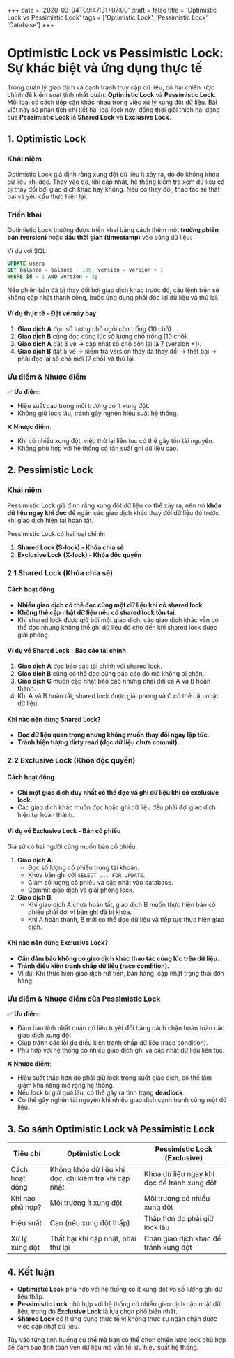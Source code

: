 +++
date = '2020-03-04T09:47:31+07:00'
draft = false
title = 'Optimistic Lock vs Pessimistic Lock'
tags = ['Optimistic Lock', 'Pessimistic Lock', 'Database']
+++

# Optimistic Lock vs Pessimistic Lock: Sự khác biệt và ứng dụng thực tế

Trong quản lý giao dịch và cạnh tranh truy cập dữ liệu, có hai chiến lược chính để kiểm soát tính nhất quán: **Optimistic Lock** và **Pessimistic Lock**. Mỗi loại có cách tiếp cận khác nhau trong việc xử lý xung đột dữ liệu. Bài viết này sẽ phân tích chi tiết hai loại lock này, đồng thời giải thích hai dạng của **Pessimistic Lock** là **Shared Lock** và **Exclusive Lock**.

## 1. Optimistic Lock

### **Khái niệm**

Optimistic Lock giả định rằng xung đột dữ liệu ít xảy ra, do đó không khóa dữ liệu khi đọc. Thay vào đó, khi cập nhật, hệ thống kiểm tra xem dữ liệu có bị thay đổi bởi giao dịch khác hay không. Nếu có thay đổi, thao tác sẽ thất bại và yêu cầu thực hiện lại.

### **Triển khai**

Optimistic Lock thường được triển khai bằng cách thêm một **trường phiên bản (version)** hoặc **dấu thời gian (timestamp)** vào bảng dữ liệu:

Ví dụ với SQL:

```sql
UPDATE users 
SET balance = balance - 100, version = version + 1
WHERE id = 1 AND version = 3;
```

Nếu phiên bản đã bị thay đổi bởi giao dịch khác trước đó, câu lệnh trên sẽ không cập nhật thành công, buộc ứng dụng phải đọc lại dữ liệu và thử lại.

#### **Ví dụ thực tế - Đặt vé máy bay**

1. **Giao dịch A** đọc số lượng chỗ ngồi còn trống (10 chỗ).
2. **Giao dịch B** cũng đọc cùng lúc số lượng chỗ trống (10 chỗ).
3. **Giao dịch A** đặt 3 vé → cập nhật số chỗ còn lại là 7 (version +1).
4. **Giao dịch B** đặt 5 vé → kiểm tra version thấy đã thay đổi → thất bại → phải đọc lại số chỗ mới (7 chỗ) và thử lại.

### **Ưu điểm & Nhược điểm**

✅ **Ưu điểm**:

- Hiệu suất cao trong môi trường có ít xung đột.
- Không giữ lock lâu, tránh gây nghẽn hiệu suất hệ thống.

❌ **Nhược điểm**:

- Khi có nhiều xung đột, việc thử lại liên tục có thể gây tốn tài nguyên.
- Không phù hợp với hệ thống có tần suất ghi dữ liệu cao.

## 2. Pessimistic Lock

### **Khái niệm**

Pessimistic Lock giả định rằng xung đột dữ liệu có thể xảy ra, nên nó **khóa dữ liệu ngay khi đọc** để ngăn các giao dịch khác thay đổi dữ liệu đó trước khi giao dịch hiện tại hoàn tất.

Pessimistic Lock có hai loại chính:

1. **Shared Lock (S-lock) - Khóa chia sẻ**
2. **Exclusive Lock (X-lock) - Khóa độc quyền**

### **2.1 Shared Lock (Khóa chia sẻ)**

#### **Cách hoạt động**

- **Nhiều giao dịch có thể đọc cùng một dữ liệu khi có shared lock.**
- **Không thể cập nhật dữ liệu nếu có shared lock tồn tại.**
- Khi shared lock được giữ bởi một giao dịch, các giao dịch khác vẫn có thể đọc nhưng không thể ghi dữ liệu đó cho đến khi shared lock được giải phóng.

#### **Ví dụ về Shared Lock - Báo cáo tài chính**

1. **Giao dịch A** đọc báo cáo tài chính với shared lock.
2. **Giao dịch B** cũng có thể đọc cùng báo cáo đó mà không bị chặn.
3. **Giao dịch C** muốn cập nhật báo cáo nhưng phải đợi cả A và B hoàn thành.
4. Khi A và B hoàn tất, shared lock được giải phóng và C có thể cập nhật dữ liệu.

#### **Khi nào nên dùng Shared Lock?**

- **Đọc dữ liệu quan trọng nhưng không muốn thay đổi ngay lập tức.**
- **Tránh hiện tượng dirty read (đọc dữ liệu chưa commit).**

### **2.2 Exclusive Lock (Khóa độc quyền)**

#### **Cách hoạt động**

- **Chỉ một giao dịch duy nhất có thể đọc và ghi dữ liệu khi có exclusive lock.**
- Các giao dịch khác muốn đọc hoặc ghi dữ liệu đều phải đợi giao dịch hiện tại hoàn thành.

#### **Ví dụ về Exclusive Lock - Bán cổ phiếu**

Giả sử có hai người cùng muốn bán cổ phiếu:

1. **Giao dịch A**:
   - Đọc số lượng cổ phiếu trong tài khoản.
   - Khóa bản ghi với `SELECT ... FOR UPDATE`.
   - Giảm số lượng cổ phiếu và cập nhật vào database.
   - Commit giao dịch và giải phóng lock.
2. **Giao dịch B**:
   - Khi giao dịch A chưa hoàn tất, giao dịch B muốn thực hiện bán cổ phiếu phải đợi vì bản ghi đã bị khóa.
   - Khi A hoàn thành, B mới có thể đọc dữ liệu và tiếp tục thực hiện giao dịch.

#### **Khi nào nên dùng Exclusive Lock?**

- **Cần đảm bảo không có giao dịch khác thao tác cùng lúc trên dữ liệu.**
- **Tránh điều kiện tranh chấp dữ liệu (race condition).**
- Ví dụ: Khi thực hiện giao dịch rút tiền, bán hàng, cập nhật trạng thái đơn hàng.

### **Ưu điểm & Nhược điểm của Pessimistic Lock**

✅ **Ưu điểm**:

- Đảm bảo tính nhất quán dữ liệu tuyệt đối bằng cách chặn hoàn toàn các giao dịch xung đột.
- Giúp tránh các lỗi do điều kiện tranh chấp dữ liệu (race condition).
- Phù hợp với hệ thống có nhiều giao dịch ghi và cập nhật dữ liệu liên tục.

❌ **Nhược điểm**:

- Hiệu suất thấp hơn do phải giữ lock trong suốt giao dịch, có thể làm giảm khả năng mở rộng hệ thống.
- Nếu lock bị giữ quá lâu, có thể gây ra tình trạng **deadlock**.
- Có thể gây nghẽn tài nguyên khi nhiều giao dịch cạnh tranh cùng một dữ liệu.

## 3. So sánh Optimistic Lock và Pessimistic Lock

| Tiêu chí         | Optimistic Lock                                       | Pessimistic Lock (Exclusive)                |
| ---------------- | ----------------------------------------------------- | ------------------------------------------- |
| Cách hoạt động   | Không khóa dữ liệu khi đọc, chỉ kiểm tra khi cập nhật | Khóa dữ liệu ngay khi đọc để tránh xung đột |
| Khi nào phù hợp? | Môi trường ít xung đột                                | Môi trường có nhiều xung đột                |
| Hiệu suất        | Cao (nếu xung đột thấp)                               | Thấp hơn do phải giữ lock lâu               |
| Xử lý xung đột   | Thất bại khi cập nhật, phải thử lại                   | Chặn giao dịch khác để tránh xung đột       |

## 4. Kết luận

- **Optimistic Lock** phù hợp với hệ thống có ít xung đột và số lượng ghi dữ liệu thấp.
- **Pessimistic Lock** phù hợp với hệ thống có nhiều giao dịch cập nhật dữ liệu, trong đó **Exclusive Lock** là lựa chọn phổ biến nhất.
- **Shared Lock** có ít ứng dụng thực tế vì không thực sự ngăn chặn được việc cập nhật dữ liệu.

Tùy vào từng tình huống cụ thể mà bạn có thể chọn chiến lược lock phù hợp để đảm bảo tính toàn vẹn dữ liệu mà vẫn tối ưu hiệu suất hệ thống.